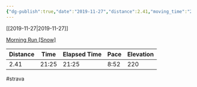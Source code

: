 ```yaml
---
{"dg-publish":true,"date":"2019-11-27","distance":2.41,"moving_time":"21:25","elapsed_time":"21:25","pace":"8:52","total_elevation_gain":220,"url":"https://www.strava.com/activities/2900057377","permalink":"/01-personal/strava/2019-11-27-morning-run-snow/","dgPassFrontmatter":true}
---
```



[[2019-11-27\|2019-11-27]]

[Morning Run [Snow]](https://www.strava.com/activities/2900057377)

| Distance | Time  | Elapsed Time | Pace | Elevation |
| -------- | ----- | ------------ | ---- | --------- |
| 2.41     | 21:25 | 21:25        | 8:52 | 220       |




#strava
